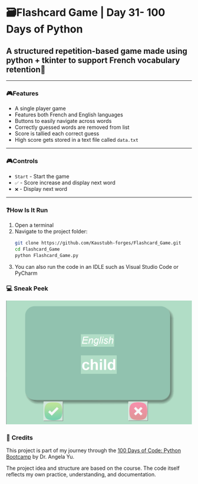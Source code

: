 # 🗃️Flashcard Game | Day 31- 100 Days of Python

## A structured repetition-based game made using python + tkinter to support French vocabulary retention🧠

----
### 🎮**Features**
- A single player game
- Features both French and English languages
- Buttons to easily navigate across words
- Correctly guessed words are removed from list
- Score is tallied each correct guess
- High score gets stored in a text file called `data.txt`
----
### 🎮**Controls**
- `Start` - Start the game
- `✅` - Score increase and display next word
- `❌` - Display next word

---
### ❓**How Is It Run**

1. Open a terminal  
2. Navigate to the project folder:
   ```bash
   git clone https://github.com/Kaustubh-forges/Flashcard_Game.git
   cd Flashcard_Game
   python Flashcard_Game.py
   ```
3. You can also run the code in an IDLE such as Visual Studio Code or PyCharm

### 💻 **Sneak Peek**
![A glance at the Flashcard game screen](img.png)

### 🙏 **Credits**
This project is part of my journey through the 
[100 Days of Code: Python Bootcamp](https://www.udemy.com/course/100-days-of-code/) by Dr. Angela Yu.  

The project idea and structure are based on the course.
The code itself reflects my own practice, understanding, and documentation.  

